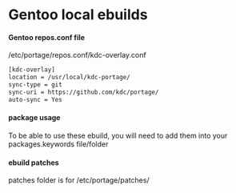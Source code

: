 # Gentoo local ebuilds

#### Gentoo repos.conf file 
/etc/portage/repos.conf/kdc-overlay.conf 
```bash
[kdc-overlay]
location = /usr/local/kdc-portage/
sync-type = git
sync-uri = https://github.com/kdc/portage/
auto-sync = Yes
```

#### package usage
To be able to use these ebuild, you will need to add them into your packages.keywords file/folder

#### ebuild patches 
patches folder is for /etc/portage/patches/
